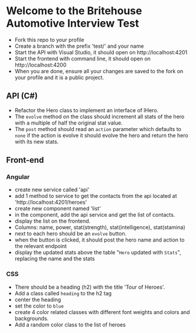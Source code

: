 # Welcome to the Britehouse Automotive Interview Test

* Fork this repo to your profile
* Create a branch with the prefix 'test/' and your name
* Start the API with Visual Studio, it should open on http://localhost:4201
* Start the frontend with command line, it should open on http://localhost:4200
* When you are done, ensure all your changes are saved to the fork on your profile and it is a public project.

## API (C#)
* Refactor the Hero class to implement an interface of IHero.
* The `evolve` method on the class should increment all stats of the hero with a multiple of half the original stat value.
* The `post` method should read an `action` parameter which defaults to `none`
if the action is evolve it should evolve the hero and return the hero with its new stats.

## Front-end
### Angular
* create new service called 'api'
* add 1 method to service to get the contacts from the api located at 'http://localhost:4201/heroes'
* create new component named 'list'
* in the component, add the api service and get the list of contacts.
* display the list on the frontend.
* Columns: name, power, stat(strength), stat(intelligence), stat(stamina)
* next to each hero should be an `evolve` button.
* when the button is clicked, it should post the hero name and action to the relevant endpoint
* display the updated stats above the table "`Hero` updated with `Stats`", replacing the name and the stats

### CSS
* There should be a heading (h2) with the title 'Tour of Heroes'.
* Add a class called `heading` to the h2 tag
* center the heading
* set the color to `blue`
* create 4 color related classes with different font weights and colors and backgrounds.
* Add a random color class to the list of heroes
